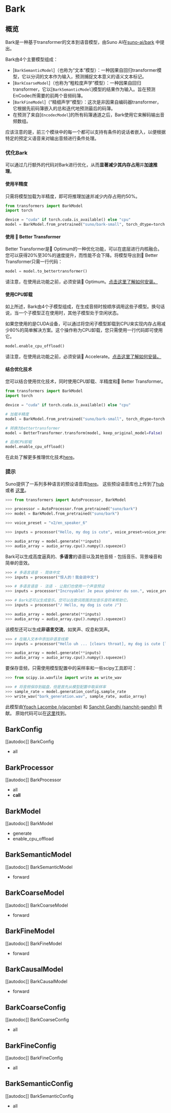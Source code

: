 <!--版权 2023 The HuggingFace Team。版权所有。

根据Apache许可证第2.0版许可（“许可证”）; 除非符合许可证要求或书面同意，否则您不得使用此文件。
您可以获取许可证的副本位于

http://www.apache.org/licenses/LICENSE-2.0

除非适用法律要求或书面同意，否则以“按原样”方式分发的软件分发在没有任何种类的条件或保证, 无论是明示还是暗示。有关许可下限制和禁止的特定语言，请参阅许可证。--->

# Bark

## 概览

Bark是一种基于transformer的文本到语音模型，由Suno AI在[suno-ai/bark](https://github.com/suno-ai/bark) 中提出。

Bark由4个主要模型组成：
- [`BarkSemanticModel`]（也称为“文本”模型）：一种因果自回归transformer模型，它以分词的文本作为输入，预测捕捉文本意义的语义文本标记。
- [`BarkCoarseModel`]（也称为“粗粒度声学”模型）：一种因果自回归transformer，它以[`BarkSemanticModel`]模型的结果作为输入。旨在预测EnCodec所需要的前两个音频码簿。
- [`BarkFineModel`]（“精细声学”模型）：这次是非因果自编码器transformer，它根据先前码簿嵌入的总和迭代地预测最后的码簿。
- 在预测了来自[`EncodecModel`]的所有码簿通道之后，Bark使用它来解码输出音频数组。

应该注意的是，前三个模块中的每一个都可以支持有条件的说话者嵌入，以便根据特定的预定义语音来对输出音频进行条件处理。

### 优化Bark

可以通过几行额外的代码对Bark进行优化，从而**显著减少其内存占用**并**加速推理**。

#### 使用半精度

只需将模型加载为半精度，即可将推理加速并减少内存占用约50%。

```python
from transformers import BarkModel
import torch

device = "cuda" if torch.cuda.is_available() else "cpu"
model = BarkModel.from_pretrained("suno/bark-small", torch_dtype=torch.float16).to(device)
```

#### 使用 🤗 Better Transformer

Better Transformer是🤗 Optimum的一种优化功能，可以在底层进行内核融合。您可以获得20%至30%的速度提升，而性能不会下降。将模型导出到🤗 Better Transformer只需一行代码：

```python
model = model.to_bettertransformer()
```

请注意，在使用此功能之前，必须安装🤗 Optimum。[点击这里了解如何安装。](https://huggingface.co/docs/optimum/installation)

#### 使用CPU卸载

如上所述，Bark由4个子模型组成，在生成音频时按顺序调用这些子模型。换句话说，当一个子模型正在使用时，其他子模型处于空闲状态。

如果您使用的是CUDA设备，可以通过将空闲子模型卸载到CPU来实现内存占用减少80%的简单解决方案。这个操作称为CPU卸载，您只需使用一行代码即可使用它。

```python
model.enable_cpu_offload()
```

请注意，在使用此功能之前，必须安装🤗 Accelerate。[点击这里了解如何安装。](https://huggingface.co/docs/accelerate/basic_tutorials/install)

#### 结合优化技术

您可以结合使用优化技术，同时使用CPU卸载、半精度和🤗 Better Transformer。

```python
from transformers import BarkModel
import torch

device = "cuda" if torch.cuda.is_available() else "cpu"

# 加载半精度
model = BarkModel.from_pretrained("suno/bark-small", torch_dtype=torch.float16).to(device)

# 转换为bettertransformer
model = BetterTransformer.transform(model, keep_original_model=False)

# 启用CPU卸载
model.enable_cpu_offload()
```

在此处了解更多推理优化技术[here](https://huggingface.co/docs/transformers/perf_infer_gpu_one)。

### 提示

Suno提供了一系列多种语言的预设语音库[here](https://suno-ai.notion.site/8b8e8749ed514b0cbf3f699013548683?v=bc67cff786b04b50b3ceb756fd05f68c)。
这些预设语音库也上传到了[hub](https://huggingface.co/suno/bark-small/tree/main/speaker_embeddings) 或者 [这里](https://huggingface.co/suno/bark/tree/main/speaker_embeddings)。

```python
>>> from transformers import AutoProcessor, BarkModel

>>> processor = AutoProcessor.from_pretrained("suno/bark")
>>> model = BarkModel.from_pretrained("suno/bark")

>>> voice_preset = "v2/en_speaker_6"

>>> inputs = processor("Hello, my dog is cute", voice_preset=voice_preset)

>>> audio_array = model.generate(**inputs)
>>> audio_array = audio_array.cpu().numpy().squeeze()
```

Bark可以生成高度逼真的、**多语言**的语音以及其他音频 - 包括音乐、背景噪音和简单的音效。

```python
>>> # 多语言语音 - 简体中文
>>> inputs = processor("惊人的！我会说中文")

>>> # 多语言语音 - 法语 - 让我们也使用一个声音预设
>>> inputs = processor("Incroyable! Je peux générer du son.", voice_preset="fr_speaker_5")

>>> # Bark还可以生成音乐。您可以在歌词周围添加音乐音符来帮助它。
>>> inputs = processor("♪ Hello, my dog is cute ♪")

>>> audio_array = model.generate(**inputs)
>>> audio_array = audio_array.cpu().numpy().squeeze()
```

该模型还可以生成**非语言交流**，如笑声、叹息和哭声。

```python
>>> # 在输入文本中添加非语言线索
>>> inputs = processor("Hello uh ... [clears throat], my dog is cute [laughter]")

>>> audio_array = model.generate(**inputs)
>>> audio_array = audio_array.cpu().numpy().squeeze()
```

要保存音频，只需使用模型配置中的采样率和一些scipy工具即可：

```python
>>> from scipy.io.wavfile import write as write_wav

>>> # 将音频保存到磁盘，但是首先从模型配置中取采样率
>>> sample_rate = model.generation_config.sample_rate
>>> write_wav("bark_generation.wav", sample_rate, audio_array)
```

此模型由[Yoach Lacombe (ylacombe)](https://huggingface.co/ylacombe) 和 [Sanchit Gandhi (sanchit-gandhi)](https://github.com/sanchit-gandhi) 贡献。
原始代码可以在[这里](https://github.com/suno-ai/bark)找到。

## BarkConfig

[[autodoc]] BarkConfig
 - all

## BarkProcessor

[[autodoc]] BarkProcessor
 - all
 - __call__

## BarkModel

[[autodoc]] BarkModel
 - generate
 - enable_cpu_offload

## BarkSemanticModel

[[autodoc]] BarkSemanticModel
 - forward

## BarkCoarseModel

[[autodoc]] BarkCoarseModel
 - forward

## BarkFineModel

[[autodoc]] BarkFineModel
 - forward

## BarkCausalModel

[[autodoc]] BarkCausalModel
 - forward

## BarkCoarseConfig

[[autodoc]] BarkCoarseConfig
 - all

## BarkFineConfig

[[autodoc]] BarkFineConfig
 - all

## BarkSemanticConfig

[[autodoc]] BarkSemanticConfig
 - all
